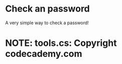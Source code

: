 # Check an password  
A very simple way to check a password!  

# NOTE: tools.cs: Copyright codecademy.com
